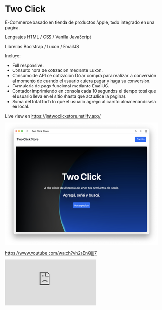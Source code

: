 # Two Click

E-Commerce basado en tienda de productos Apple, todo integrado en una pagina.

Lenguajes HTML / CSS / Vanilla JavaScript

Librerias Bootstrap / Luxon / EmailJS

Incluye:
- Full responsive.
- Consulto hora de cotización mediante Luxon.
- Consumo de API de cotización Dólar compra para realizar la conversión al momento de cuando el usuario quiera pagar y haga su conversión.
- Formulario de pago funcional mediante EmailJS.
- Contador imprimiendo en consola cada 10 segundos el tiempo total que el usuario lleva en el sitio (hasta que actualice la pagina).
- Suma del total todo lo que el usuario agrego al carrito almacenándosela en local.

Live view en https://jmtwoclickstore.netlify.app/

<img src="/assets/img/readme/readme1.png">

https://www.youtube.com/watch?vh2aEnQjjj7

<embed src="https://www.youtube.com/embed/h2aEnQjjj7g"></embed>